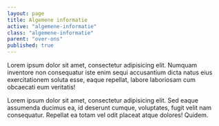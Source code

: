 ```yaml
---
layout: page
title: Algemene informatie
active: "algemene-informatie"
class: "algemene-informatie"
parent: "over-ons"
published: true
---
```


Lorem ipsum dolor sit amet, consectetur adipisicing elit. Numquam inventore non consequatur iste enim sequi accusantium dicta natus eius exercitationem soluta esse, eaque repellat, labore laboriosam cum obcaecati eum veritatis!

Lorem ipsum dolor sit amet, consectetur adipisicing elit. Sed eaque assumenda ducimus ea, id deserunt cumque, voluptates, fugit velit nam consequatur. Repellat ea totam vel odit placeat atque dolores! Quidem.
